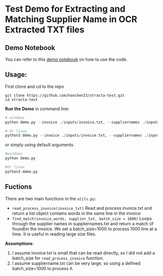 # Test Demo for Extracting and Matching Supplier Name in OCR Extracted TXT files

## Demo Notebook

You can refer to this [demo notebook](https://colab.research.google.com/drive/10ckSJRa4o5f8ma_h4aF2Q1TCp28r9L4V?usp=sharing) on how to use the code.

## Usage:

First clone and cd to the repo
```
git clone https://github.com/haochen23/xtracta-test.git
cd xtracta-test
```

__Run the Demo__ in command line:

```python
# windows
python demo.py --invoice ./inputs/invoice.txt, --suppliernames ./inputs/suppliernames.txt

# Or linux
python3 demo.py --invoice ./inputs/invoice.txt, --suppliernames ./inputs/suppliernames.txt
```
or simply using default arguments

```python
#windows
python demo.py

#Or linux
python3 demo.py
```

## Fuctions

There are two main functions in the `utils.py`:
- `read_process_invoice(invoice_txt)` Read and process invoice.txt and return a list object contains words in the same line in the invoice
- `find_match(invoice_words, supplier_txt, batch_size = 1000)` Loops through the supplier names in suppliernames.txt and return a match (if found)in the invoice. We set a batch_size=1000 to process 1000 line at a time. It is useful in reading large size files.

__Assumptions__:
1. I assume invoice.txt is small that can be read directly, so I did not add a batch_size for `read_process_invoice` function.
2. I assume suppliername.txt can be very large, so using a defined batch_size=1000 to process it.

